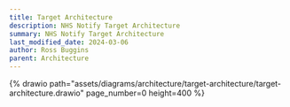 ```yaml
---
title: Target Architecture
description: NHS Notify Target Architecture
summary: NHS Notify Target Architecture
last_modified_date: 2024-03-06
author: Ross Buggins
parent: Architecture
---
```


{% drawio path="assets/diagrams/architecture/target-architecture/target-architecture.drawio" page_number=0 height=400 %}
